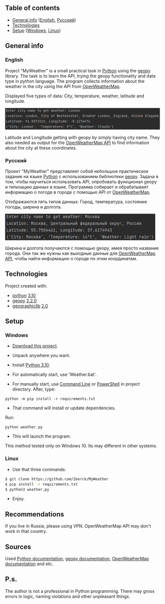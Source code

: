 ## Table of contents
* [General info](#general-info) ([English](#english), [Русский](#русский))
* [Technologies](#technologies)
* [Setup](#setup) ([Windows](#windows), [Linux](#linux))

## General info
### English
Project "MyWeather" is a small practical task in [Python](https://www.python.org/) using the [geopy](https://geopy.readthedocs.io/) library.
The task is to learn the API, trying the geopy functionality and data type in python language.
The program collects information about the weather in the city using the API from [OpenWeatherMap](https://openweathermap.org/).

Displayed five types of data: City, temperature, weather, latitude and longitude.

![img](img/preview_en.png)

Latitude and Longitude getting with geopy by simply having city name.
They also needed as output for the [OpenWeatherMap API](https://openweathermap.org/api) to find information about the city at these coordinates.

### Русский
Проект "MyWeather" представляет собой небольшое практическое задание на языке [Python](https://www.python.org/) с использованием библиотеки [geopy](https://geopy.readthedocs.io/).
Задача в том, чтобы научиться использовать API, опробовать функционал geopy и типизацию данных в языке.
Программа собирает и обрабатывает информацию о погоде в городе с помощью API от [OpenWeatherMap](https://openweathermap.org/).

Отображаются пять типов данных: Город, температура, состояние погоды, ширина и долгота.

![img](img/preview_ru.png)

Ширина и долгота получаются с помощью geopy, имея просто название города.
Они так же нужны как выходные данные для [OpenWeatherMap API](https://openweathermap.org/api), чтобы найти информацию о городе по этим координатам.

## Technologies
Project created with:
* [python](https://www.python.org/) [3.10](https://www.python.org/downloads/release/python-3100/)
* [geopy](https://geopy.readthedocs.io/) [2.2.0](https://github.com/geopy/geopy/releases/tag/2.2.0)
* [geographiclib](https://geographiclib.sourceforge.io/) [2.0](https://github.com/geographiclib/geographiclib-python/releases/tag/v2.0)
	
## Setup
### Windows
* [Download this project](https://github.com/Zeerck/MyWeather/archive/refs/heads/master.zip).
* Unpack anywhere you want.
* Install [Python 3.10](https://www.python.org/downloads/).
* For automatically start, use 'Weather.bat'.


* For manually start, use [Command Line](https://en.wikipedia.org/wiki/Cmd.exe) or [PowerShell](https://en.wikipedia.org/wiki/PowerShell)
in project directory. After, type:
```commandline
python -m pip install -r requirements.txt
```
* That command will install or update dependencies.

Run:
```commandline
python weather.py
```
* This will launch the program.

This method tested only on Windows 10. Its may different in other systems.

### Linux
* Use that three commands:
```bash
$ git clone https://github.com/Zeerck/MyWeather
$ pip install -r requirements.txt
$ python3 weather.py
```
* Enjoy.

## Recommendations
If you live in Russia, please using VPN. OpenWeatherMap API may don't work in that country.

## Sources
Used [Python documentation](https://docs.python.org/3/),
[geopy documentation](https://geopy.readthedocs.io/),
[OpenWeatherMap documentation](https://openweathermap.org/api/one-call-3) and etc.

## P.s.
The author is not a professional in Python programming.
There may gross errors in logic, naming violations and other unpleasant things.